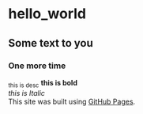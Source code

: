# hello_world
## Some text to you 
### One more time 
<sub>this is desc</sub>
**this is bold** <br>
_this is Italic_ <br>
This site was built using [GitHub Pages](https://translate.google.com/?hl=ru).
